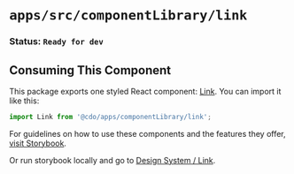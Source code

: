 # `apps/src/componentLibrary/link`

### Status: ```Ready for dev```

## Consuming This Component

This package exports one styled React component: [Link](Link.tsx). You can import it like this:

```javascript
import Link from '@cdo/apps/componentLibrary/link';
```

For guidelines on how to use these components and the features they
offer, [visit Storybook](https://code-dot-org.github.io/cdo-styleguide/?path=/docs/designsystem-link--docs).

Or run storybook locally and go
to [Design System / Link](http://localhost:9001/?path=/story/designsystem-link-component--default-link).
